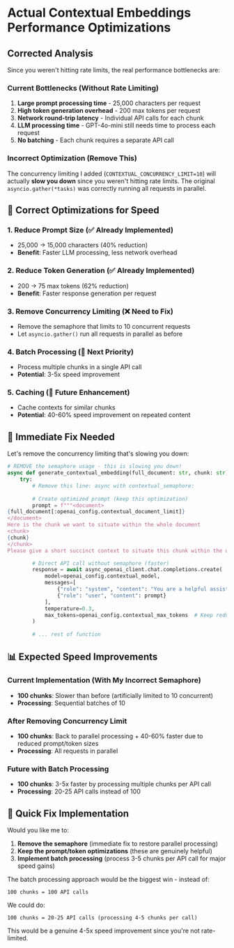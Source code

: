# Actual Contextual Embeddings Performance Optimizations

## Corrected Analysis

Since you weren't hitting rate limits, the real performance bottlenecks are:

### **Current Bottlenecks (Without Rate Limiting)**
1. **Large prompt processing time** - 25,000 characters per request
2. **High token generation overhead** - 200 max tokens per request  
3. **Network round-trip latency** - Individual API calls for each chunk
4. **LLM processing time** - GPT-4o-mini still needs time to process each request
5. **No batching** - Each chunk requires a separate API call

### **Incorrect Optimization (Remove This)**
The concurrency limiting I added (`CONTEXTUAL_CONCURRENCY_LIMIT=10`) will actually **slow you down** since you weren't hitting rate limits. The original `asyncio.gather(*tasks)` was correctly running all requests in parallel.

## 🎯 Correct Optimizations for Speed

### **1. Reduce Prompt Size (✅ Already Implemented)**
- 25,000 → 15,000 characters (40% reduction)
- **Benefit**: Faster LLM processing, less network overhead

### **2. Reduce Token Generation (✅ Already Implemented)**  
- 200 → 75 max tokens (62% reduction)
- **Benefit**: Faster response generation per request

### **3. Remove Concurrency Limiting (❌ Need to Fix)**
- Remove the semaphore that limits to 10 concurrent requests
- Let `asyncio.gather()` run all requests in parallel as before

### **4. Batch Processing (🔄 Next Priority)**
- Process multiple chunks in a single API call
- **Potential**: 3-5x speed improvement

### **5. Caching (🔄 Future Enhancement)**
- Cache contexts for similar chunks
- **Potential**: 40-60% speed improvement on repeated content

## 🚀 Immediate Fix Needed

Let's remove the concurrency limiting that's slowing you down:

```python
# REMOVE the semaphore usage - this is slowing you down!
async def generate_contextual_embedding(full_document: str, chunk: str) -> Tuple[str, bool]:
    try:
        # Remove this line: async with contextual_semaphore:
        
        # Create optimized prompt (keep this optimization)
        prompt = f"""<document> 
{full_document[:openai_config.contextual_document_limit]} 
</document>
Here is the chunk we want to situate within the whole document 
<chunk> 
{chunk}
</chunk> 
Please give a short succinct context to situate this chunk within the overall document for the purposes of improving search retrieval of the chunk. Answer only with the succinct context and nothing else. Keep it under 50 words."""

        # Direct API call without semaphore (faster)
        response = await async_openai_client.chat.completions.create(
            model=openai_config.contextual_model,
            messages=[
                {"role": "system", "content": "You are a helpful assistant that provides concise contextual information in 50 words or less."},
                {"role": "user", "content": prompt}
            ],
            temperature=0.3,
            max_tokens=openai_config.contextual_max_tokens  # Keep reduced tokens
        )
        
        # ... rest of function
```

## 📊 Expected Speed Improvements

### **Current Implementation (With My Incorrect Semaphore)**
- **100 chunks**: Slower than before (artificially limited to 10 concurrent)
- **Processing**: Sequential batches of 10

### **After Removing Concurrency Limit**
- **100 chunks**: Back to parallel processing + 40-60% faster due to reduced prompt/token sizes
- **Processing**: All requests in parallel

### **Future with Batch Processing**
- **100 chunks**: 3-5x faster by processing multiple chunks per API call
- **Processing**: 20-25 API calls instead of 100

## 🔧 Quick Fix Implementation

Would you like me to:
1. **Remove the semaphore** (immediate fix to restore parallel processing)
2. **Keep the prompt/token optimizations** (these are genuinely helpful)
3. **Implement batch processing** (process 3-5 chunks per API call for major speed gains)

The batch processing approach would be the biggest win - instead of:
```
100 chunks = 100 API calls
```

We could do:
```
100 chunks = 20-25 API calls (processing 4-5 chunks per call)
```

This would be a genuine 4-5x speed improvement since you're not rate-limited.